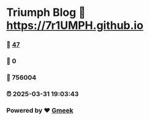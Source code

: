 # Triumph Blog :link: https://7r1UMPH.github.io 
### :page_facing_up: [47](https://7r1UMPH.github.io/tag.html) 
### :speech_balloon: 0 
### :hibiscus: 756004 
### :alarm_clock: 2025-03-31 19:03:43 
### Powered by :heart: [Gmeek](https://github.com/Meekdai/Gmeek)
